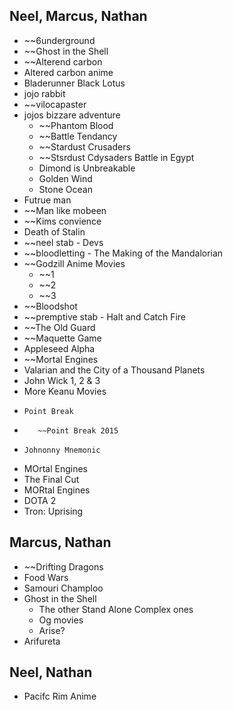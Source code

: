 
Neel, Marcus, Nathan
---------------------

* ~~6underground
* ~~Ghost in the Shell
* ~~Alterend carbon
* Altered carbon anime
* Bladerunner Black Lotus
* jojo rabbit
* ~~vilocapaster
* jojos bizzare adventure
    * ~~Phantom Blood
    * ~~Battle Tendancy
    * ~~Stardust Crusaders
    * ~~Stsrdust Cdysaders Battle in Egypt
    * Dimond is Unbreakable
    * Golden Wind
    * Stone Ocean
* Futrue man
* ~~Man like mobeen
* ~~Kims convience
* Death of Stalin
* ~~neel stab - Devs
* ~~bloodletting - The Making of the Mandalorian
* ~~Godzill Anime Movies
    * ~~1
    * ~~2
    * ~~3
* ~~Bloodshot
* ~~premptive stab - Halt and Catch Fire
* ~~The Old Guard
* ~~Maquette Game
* Appleseed Alpha
* ~~Mortal Engines
* Valarian and the City of a Thousand Planets
* John Wick 1, 2 & 3
* More Keanu Movies
*     Point Break
*        ~~Point Break 2015
*     Johnonny Mnemonic
* MOrtal Engines
* The Final Cut
* MORtal Engines
* DOTA 2
* Tron: Uprising


Marcus, Nathan
---------------
* ~~Drifting Dragons
* Food Wars
* Samouri Champloo
* Ghost in the Shell
    * The other Stand Alone Complex ones
    * Og movies
    * Arise?
* Arifureta

Neel, Nathan
------------
* Pacifc Rim Anime

